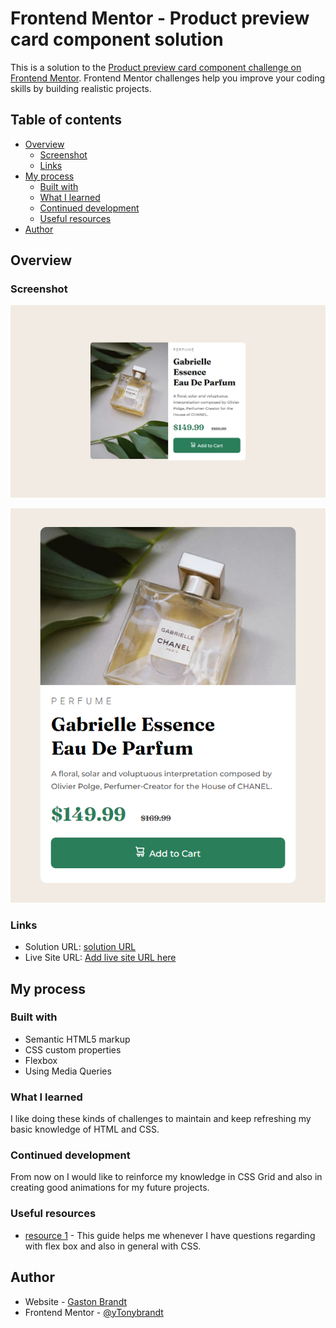 # Frontend Mentor - Product preview card component solution

This is a solution to the [Product preview card component challenge on Frontend Mentor](https://www.frontendmentor.io/challenges/product-preview-card-component-GO7UmttRfa). Frontend Mentor challenges help you improve your coding skills by building realistic projects. 

## Table of contents

- [Overview](#overview)
  - [Screenshot](#screenshot)
  - [Links](#links)
- [My process](#my-process)
  - [Built with](#built-with)
  - [What I learned](#what-i-learned)
  - [Continued development](#continued-development)
  - [Useful resources](#useful-resources)
- [Author](#author)


## Overview

### Screenshot

![](images/screenshot1.png)

![](images/screenshot2.png)


### Links

- Solution URL: [solution URL](https://github.com/Tonybrandt/product-preview-card-component)
- Live Site URL: [Add live site URL here](https://your-live-site-url.com)

## My process

### Built with

- Semantic HTML5 markup
- CSS custom properties
- Flexbox
- Using Media Queries

### What I learned

I like doing these kinds of challenges to maintain and keep refreshing my basic knowledge of HTML and CSS.

### Continued development

From now on I would like to reinforce my knowledge in CSS Grid and also in creating good animations for my future projects.

### Useful resources

- [resource 1](https://css-tricks.com/guides) - This guide helps me whenever I have questions regarding with flex box and also in general with CSS.

## Author

- Website - [Gaston Brandt](https://github.com/Tonybrandt/product-preview-card-component)
- Frontend Mentor - [@yTonybrandt](https://www.frontendmentor.io/profile/Tonybrandt)